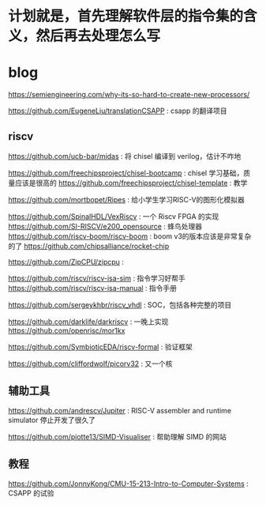 # 计划就是，首先理解软件层的指令集的含义，然后再去处理怎么写

# blog
https://semiengineering.com/why-its-so-hard-to-create-new-processors/

https://github.com/EugeneLiu/translationCSAPP : csapp 的翻译项目


## riscv
https://github.com/ucb-bar/midas : 将 chisel 编译到 verilog，估计不咋地

https://github.com/freechipsproject/chisel-bootcamp : chisel 学习基础，质量应该是很高的
https://github.com/freechipsproject/chisel-template : 教学


https://github.com/mortbopet/Ripes : 给小学生学习RISC-V的图形化模拟器

https://github.com/SpinalHDL/VexRiscv : 一个 Riscv FPGA 的实现
https://github.com/SI-RISCV/e200_opensource : 蜂鸟处理器
https://github.com/riscv-boom/riscv-boom : boom v3的版本应该是非常复杂的了
https://github.com/chipsalliance/rocket-chip

https://github.com/ZipCPU/zipcpu : 

https://github.com/riscv/riscv-isa-sim : 指令学习好帮手
https://github.com/riscv/riscv-isa-manual : 指令手册


https://github.com/sergeykhbr/riscv_vhdl : SOC，包括各种完整的项目

https://github.com/darklife/darkriscv : 一晚上实现
https://github.com/openrisc/mor1kx

https://github.com/SymbioticEDA/riscv-formal : 验证框架

https://github.com/cliffordwolf/picorv32 : 又一个核


## 辅助工具
https://github.com/andrescv/Jupiter :  RISC-V assembler and runtime simulator 停止开发了很久了

https://github.com/piotte13/SIMD-Visualiser : 帮助理解 SIMD 的网站

## 教程

https://github.com/JonnyKong/CMU-15-213-Intro-to-Computer-Systems : CSAPP 的试验
